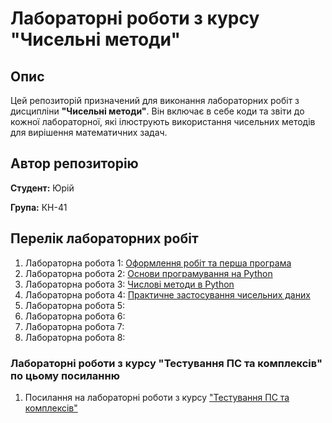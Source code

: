 # Лабораторні роботи з курсу "Чисельні методи"

## Опис
Цей репозиторій призначений для виконання лабораторних робіт з дисципліни **"Чисельні методи"**. Він включає в себе коди та звіти до кожної лабораторної, які ілюструють використання чисельних методів для вирішення математичних задач.

## Автор репозиторію
**Студент:** Юрій

**Група:** КН-41

## Перелік лабораторних робіт
1. Лабораторна робота 1: [Оформлення робіт та перша програма](./1_laba/README.md)
2. Лабораторна робота 2: [Основи програмування на Python](./2_laba/README.md)
3. Лабораторна робота 3: [Числові методи в Python](./3_laba/README.md)
4. Лабораторна робота 4: [Практичне застосування чисельних даних](./4_laba/README.md)
5. Лабораторна робота 5: 
6. Лабораторна робота 6: 
7. Лабораторна робота 7: 
8. Лабораторна робота 8: 

### Лабораторні роботи з курсу "Тестування ПС та комплексів" по цьому посиланню 
1. Посилання на лабораторні роботи з курсу ["Тестування ПС та комплексів"](./2README.md)